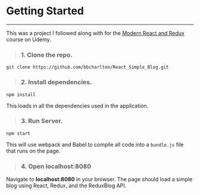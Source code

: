 # Getting Started
___

This was a project I followed along with for the [Modern React and Redux](https://www.udemy.com/react-redux/learn/v4/overview) course on Udemy.

> ### 1. Clone the repo.

```shell
git clone https://github.com/bbcharlton/React_Simple_Blog.git
```

> ### 2. Install dependencies.

```shell
npm install
```

This loads in all the dependencies used in the application.

> ### 3. Run Server.

```shell
npm start
```

This will use webpack and Babel to compile all code into a `bundle.js` file that runs on the page.

> ### 4. Open localhost:8080

Navigate to **localhost:8080** in your browser. The page should load a simple blog using React, Redux, and the ReduxBlog API.
